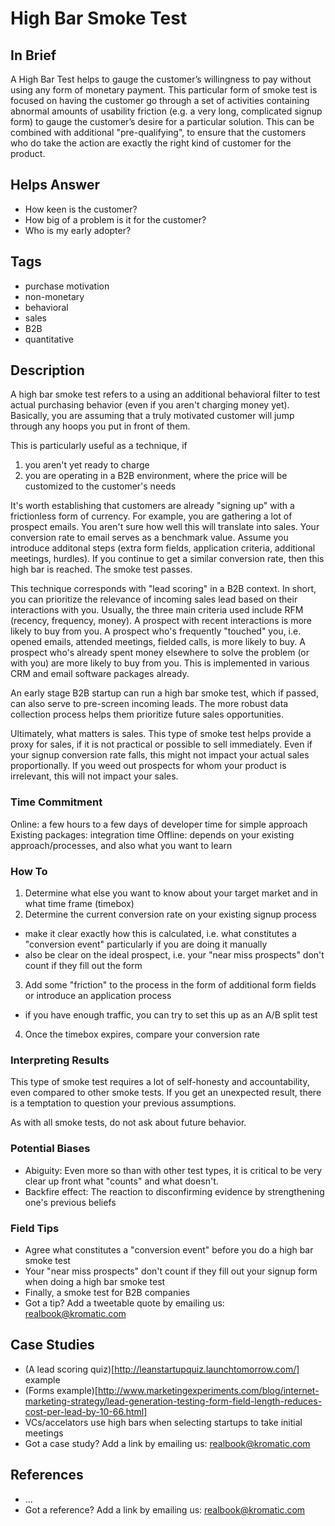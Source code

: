 # High Bar Smoke Test

## In Brief

A High Bar Test helps to gauge the customer’s willingness to pay without using any form of monetary payment. This particular form of smoke test is focused on having the customer go through a set of activities containing abnormal amounts of usability friction (e.g. a very long, complicated signup form) to gauge the customer’s desire for a particular solution. This can be combined with additional "pre-qualifying", to ensure that the customers who do take the action are exactly the right kind of customer for the product.

## Helps Answer
 * How keen is the customer? 
 * How big of a problem is it for the customer? 
 * Who is my early adopter?

## Tags
 * purchase motivation
 * non-monetary
 * behavioral
 * sales 
 * B2B
 * quantitative

## Description

A high bar smoke test refers to a using an additional behavioral filter to test actual purchasing behavior (even if you aren't charging money yet). Basically, you are assuming that a truly motivated customer will jump through any hoops you put in front of them. 

This is particularly useful as a technique, if 
 1. you aren't yet ready to charge
 2. you are operating in a B2B environment, where the price will be customized to the customer's needs

It's worth establishing that customers are already "signing up" with a frictionless form of currency. For example, you are gathering a lot of prospect emails. You aren't sure how well this will translate into sales. Your conversion rate to email serves as a benchmark value. Assume you introduce additonal steps (extra form fields, application criteria, additional meetings, hurdles). If you continue to get a similar conversion rate, then this high bar is reached. The smoke test passes. 

This technique corresponds with "lead scoring" in a B2B context. In short, you can prioritize the relevance of incoming sales lead based on their interactions with you. Usually, the three main criteria used include RFM (recency, frequency, money). A prospect with recent interactions is more likely to buy from you. A prospect who's frequently "touched" you, i.e. opened emails, attended meetings, fielded calls, is more likely to buy. A prospect who's already spent money elsewhere to solve the problem (or with you) are more likely to buy from you. This is implemented in various CRM and email software packages already. 

An early stage B2B startup can run a high bar smoke test, which if passed, can also serve to pre-screen incoming leads. The more robust data collection process helps them prioritize future sales opportunities. 

Ultimately, what matters is sales. This type of smoke test helps provide a proxy for sales, if it is not practical or possible to sell immediately. Even if your signup conversion rate falls, this might not impact your actual sales proportionally. If you weed out prospects for whom your product is irrelevant, this will not impact your sales. 

### Time Commitment

Online: a few hours to a few days of developer time for simple approach
Existing packages: integration time
Offline: depends on your existing approach/processes, and also what you want to learn

### How To

1. Determine what else you want to know about your target market and in what time frame (timebox)
2. Determine the current conversion rate on your existing signup process
  * make it clear exactly how this is calculated, i.e. what constitutes a "conversion event" particularly if you are doing it manually
  * also be clear on the ideal prospect, i.e. your "near miss prospects" don't count if they fill out the form
3. Add some "friction" to the process in the form of additional form fields or introduce an application process
  * if you have enough traffic, you can try to set this up as an A/B split test
4. Once the timebox expires, compare your conversion rate 

### Interpreting Results

This type of smoke test requires a lot of self-honesty and accountability, even compared to other smoke tests. If you get an unexpected result, there is a temptation to question your previous assumptions. 

As with all smoke tests, do not ask about future behavior.

### Potential Biases

* Abiguity: Even more so than with other test types, it is critical to be very clear up front what "counts" and what doesn't. 
* Backfire effect: The reaction to disconfirming evidence by strengthening one's previous beliefs

### Field Tips
* Agree what constitutes a "conversion event" before you do a high bar smoke test
* Your "near miss prospects" don't count if they fill out your signup form when doing a high bar smoke test
* Finally, a smoke test for B2B companies
* Got a tip? Add a tweetable quote by emailing us: [realbook@kromatic.com](mailto:realbook@kromatic.com)

## Case Studies
* (A lead scoring quiz)[http://leanstartupquiz.launchtomorrow.com/] example
* (Forms example)[http://www.marketingexperiments.com/blog/internet-marketing-strategy/lead-generation-testing-form-field-length-reduces-cost-per-lead-by-10-66.html]
* VCs/accelators use high bars when selecting startups to take initial meetings 
* Got a case study? Add a link by emailing us: [realbook@kromatic.com](mailto:realbook@kromatic.com) 
  
## References
* ...
* Got a reference? Add a link by emailing us: [realbook@kromatic.com](realbook@kromatic.com)